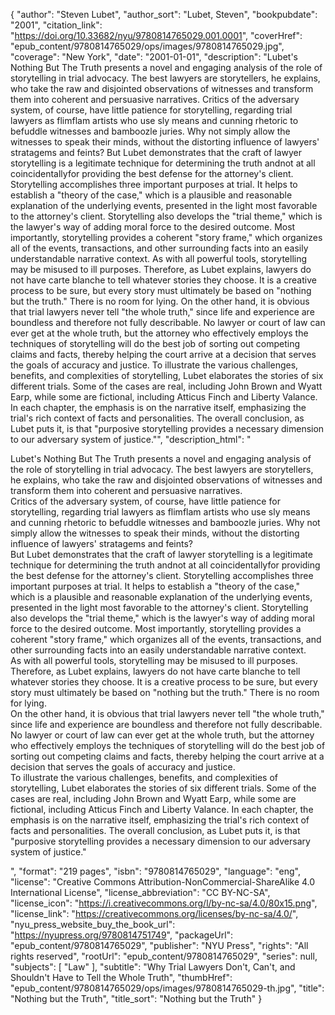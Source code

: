 {
  "author": "Steven Lubet",
  "author_sort": "Lubet, Steven",
  "bookpubdate": "2001",
  "citation_link": "https://doi.org/10.33682/nyu/9780814765029.001.0001",
  "coverHref": "epub_content/9780814765029/ops/images/9780814765029.jpg",
  "coverage": "New York",
  "date": "2001-01-01",
  "description": "Lubet's Nothing But The Truth presents a novel and engaging analysis of the role of storytelling in trial advocacy. The best lawyers are storytellers, he explains, who take the raw and disjointed observations of witnesses and transform them into coherent and persuasive narratives. Critics of the adversary system, of course, have little patience for storytelling, regarding trial lawyers as flimflam artists who use sly means and cunning rhetoric to befuddle witnesses and bamboozle juries. Why not simply allow the witnesses to speak their minds, without the distorting influence of lawyers' stratagems and feints? But Lubet demonstrates that the craft of lawyer storytelling is a legitimate technique for determining the truth andnot at all coincidentallyfor providing the best defense for the attorney's client. Storytelling accomplishes three important purposes at trial. It helps to establish a \"theory of the case,\" which is a plausible and reasonable explanation of the underlying events, presented in the light most favorable to the attorney's client. Storytelling also develops the \"trial theme,\" which is the lawyer's way of adding moral force to the desired outcome. Most importantly, storytelling provides a coherent \"story frame,\" which organizes all of the events, transactions, and other surrounding facts into an easily understandable narrative context. As with all powerful tools, storytelling may be misused to ill purposes. Therefore, as Lubet explains, lawyers do not have carte blanche to tell whatever stories they choose. It is a creative process to be sure, but every story must ultimately be based on \"nothing but the truth.\" There is no room for lying. On the other hand, it is obvious that trial lawyers never tell \"the whole truth,\" since life and experience are boundless and therefore not fully describable. No lawyer or court of law can ever get at the whole truth, but the attorney who effectively employs the techniques of storytelling will do the best job of sorting out competing claims and facts, thereby helping the court arrive at a decision that serves the goals of accuracy and justice. To illustrate the various challenges, benefits, and complexities of storytelling, Lubet elaborates the stories of six different trials. Some of the cases are real, including John Brown and Wyatt Earp, while some are fictional, including Atticus Finch and Liberty Valance. In each chapter, the emphasis is on the narrative itself, emphasizing the trial's rich context of facts and personalities. The overall conclusion, as Lubet puts it, is that \"purposive storytelling provides a necessary dimension to our adversary system of justice.\"",
  "description_html": "<p>Lubet's Nothing But The Truth presents a novel and engaging analysis of the role of storytelling in trial advocacy. The best lawyers are storytellers, he explains, who take the raw and disjointed observations of witnesses and transform them into coherent and persuasive narratives.<br> Critics of the adversary system, of course, have little patience for storytelling, regarding trial lawyers as flimflam artists who use sly means and cunning rhetoric to befuddle witnesses and bamboozle juries. Why not simply allow the witnesses to speak their minds, without the distorting influence of lawyers' stratagems and feints?<br> But Lubet demonstrates that the craft of lawyer storytelling is a legitimate technique for determining the truth andnot at all coincidentallyfor providing the best defense for the attorney's client. Storytelling accomplishes three important purposes at trial. It helps to establish a \"theory of the case,\" which is a plausible and reasonable explanation of the underlying events, presented in the light most favorable to the attorney's client. Storytelling also develops the \"trial theme,\" which is the lawyer's way of adding moral force to the desired outcome. Most importantly, storytelling provides a coherent \"story frame,\" which organizes all of the events, transactions, and other surrounding facts into an easily understandable narrative context.<br> As with all powerful tools, storytelling may be misused to ill purposes. Therefore, as Lubet explains, lawyers do not have carte blanche to tell whatever stories they choose. It is a creative process to be sure, but every story must ultimately be based on \"nothing but the truth.\" There is no room for lying.<br> On the other hand, it is obvious that trial lawyers never tell \"the whole truth,\" since life and experience are boundless and therefore not fully describable. No lawyer or court of law can ever get at the whole truth, but the attorney who effectively employs the techniques of storytelling will do the best job of sorting out competing claims and facts, thereby helping the court arrive at a decision that serves the goals of accuracy and justice.<br> To illustrate the various challenges, benefits, and complexities of storytelling, Lubet elaborates the stories of six different trials. Some of the cases are real, including John Brown and Wyatt Earp, while some are fictional, including Atticus Finch and Liberty Valance. In each chapter, the emphasis is on the narrative itself, emphasizing the trial's rich context of facts and personalities. The overall conclusion, as Lubet puts it, is that \"purposive storytelling provides a necessary dimension to our adversary system of justice.\"</p>",
  "format": "219 pages",
  "isbn": "9780814765029",
  "language": "eng",
  "license": "Creative Commons Attribution-NonCommercial-ShareAlike 4.0 International License",
  "license_abbreviation": "CC BY-NC-SA",
  "license_icon": "https://i.creativecommons.org/l/by-nc-sa/4.0/80x15.png",
  "license_link": "https://creativecommons.org/licenses/by-nc-sa/4.0/",
  "nyu_press_website_buy_the_book_url": "https://nyupress.org/9780814751749",
  "packageUrl": "epub_content/9780814765029",
  "publisher": "NYU Press",
  "rights": "All rights reserved",
  "rootUrl": "epub_content/9780814765029",
  "series": null,
  "subjects": [
    "Law"
  ],
  "subtitle": "Why Trial Lawyers Don't, Can't, and Shouldn't Have to Tell the Whole Truth",
  "thumbHref": "epub_content/9780814765029/ops/images/9780814765029-th.jpg",
  "title": "Nothing but the Truth",
  "title_sort": "Nothing but the Truth"
}
